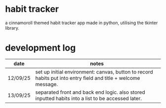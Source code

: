 # habit tracker
a cinnamoroll themed habit tracker app made in python, utilising the tkinter library.

# development log
date      |   notes
----------|----------------------------------------------------------------------------------------------------------------------------------------
12/09/25  |  set up initial environment: canvas, button to record habits put into entry field and title + welcome message.
13/09/25  |  separated front and back end logic. also stored inputted habits into a list to be accessed later.
